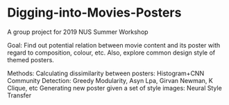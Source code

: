 # Digging-into-Movies-Posters
A group project for 2019 NUS Summer Workshop

Goal:
Find out potential relation between movie content and its poster with regard to composition, colour, etc.
Also, explore common design style of themed posters.

Methods:
  Calculating dissimilarity between posters: Histogram+CNN
  Community Detection: Greedy Modularity, Asyn Lpa, Girvan Newman, K Clique, etc
  Generating new poster given a set of style images: Neural Style Transfer
